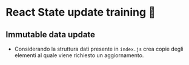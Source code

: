 # React State update training 🥋

## Immutable data update

* Considerando la struttura dati presente in `index.js` crea copie degli elementi al quale viene richiesto un aggiornamento.
